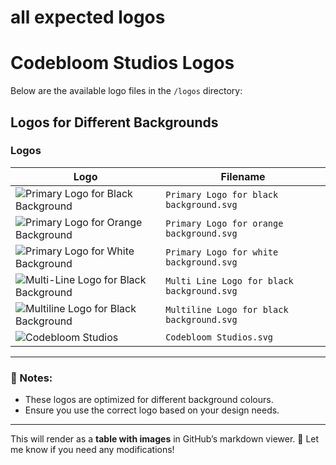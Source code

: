 # all expected logos
# Codebloom Studios Logos

Below are the available logo files in the `/logos` directory:

## Logos for Different Backgrounds

###  Logos
| Logo | Filename |
|------|----------|
| ![Primary Logo for Black Background](https://codebloomstudios.com/images/logos/Primary%20Logo%20for%20black%20background.svg) | `Primary Logo for black background.svg` |
| ![Primary Logo for Orange Background](https://codebloomstudios.com/images/logos/Primary%20Logo%20for%20orange%20background.svg) | `Primary Logo for orange background.svg` |
| ![Primary Logo for White Background](https://codebloomstudios.com/images/logos/Primary%20Logo%20for%20white%20background.svg) | `Primary Logo for white background.svg` |
| ![Multi-Line Logo for Black Background](https://codebloomstudios.com/images/logos/Multi%20Line%20Logo%20for%20black%20background.svg) | `Multi Line Logo for black background.svg` |
| ![Multiline Logo for Black Background](https://codebloomstudios.com/images/logos/Multiline%20Logo%20for%20black%20background.svg) | `Multiline Logo for black background.svg` |
| ![Codebloom Studios](https://codebloomstudios.com/images/logos/Codebloom%20Studios.svg) | `Codebloom Studios.svg` |

---

### 📌 Notes:
- These logos are optimized for different background colours.
- Ensure you use the correct logo based on your design needs.

---

This will render as a **table with images** in GitHub’s markdown viewer. 🚀 Let me know if you need any modifications!
